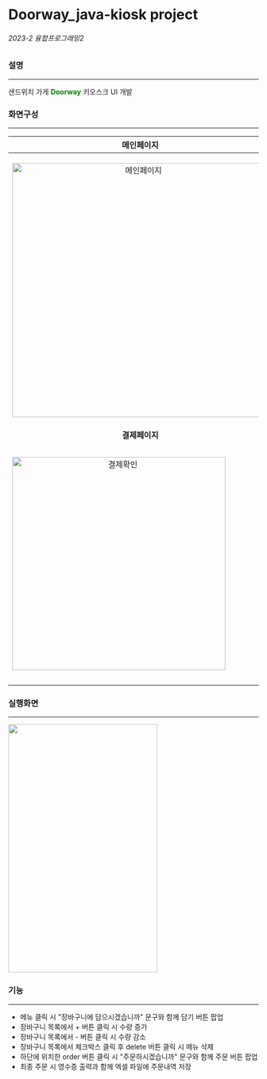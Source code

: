 # Doorway_java-kiosk project
###### 2023-2 융합프로그래밍2
### 설명
---
샌드위치 가게 **<span style="color:#008000;">Doorway</span>** 키오스크 UI 개발

### 화면구성
---
|**메인페이지**|**주문페이지**|
|:---:|:---:|
|<img width="512" alt="메인페이지" src="https://github.com/MeMe4834/Doorway/assets/127177460/ec5b9cf7-7cf6-4407-a699-f34296e3d65f" align='left'/>|<img width="547" alt="주문페이지" src="https://github.com/MeMe4834/Doorway/assets/127177460/a67dcb27-d150-437e-b71d-00af139e713a" align='right/'>|
|**결제페이지**|**주문내역**|
|<img width="429" alt="결제확인" src="https://github.com/MeMe4834/Doorway/assets/127177460/6a2b8fc6-4293-479b-a935-4de56422dd14" align='left'/>|<img width="482" alt="주문내역" src="https://github.com/MeMe4834/Doorway/assets/127177460/05aef7e6-311f-474c-acf5-58c173a1a61c"  align='right/'>|

### 실행화면
---
<img src="https://github.com/MeMe4834/Doorway/assets/127177460/5c84af57-89be-4655-abbf-fa5f6cfa7dcd" width="300" height="500">

### 기능
---
* 메뉴 클릭 시 "장바구니에 담으시겠습니까" 문구와 함께 담기 버튼 팝업
* 장바구니 목록에서 + 버튼 클릭 시 수량 증가
* 장바구니 목록에서 - 버튼 클릭 시 수량 감소
* 장바구니 목록에서 체크박스 클릭 후 delete 버튼 클릭 시 메뉴 삭제
* 하단에 위치한 order 버튼 클릭 시 "주문하시겠습니까" 문구와 함께 주문 버튼 팝업
* 최종 주문 시 영수증 출력과 함께 엑셀 파일에 주문내역 저장
